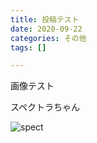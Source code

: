 ```yaml
---
title: 投稿テスト
date: 2020-09-22
categories: その他
tags: []

---
```


画像テスト

スペクトラちゃん

![spect](https://firebasestorage.googleapis.com/v0/b/hukurouo.appspot.com/o/image%2FTEGAKI_200922_213346.png?alt=media&token=64ebba39-02b4-435c-8b45-bd53f5d25568)
